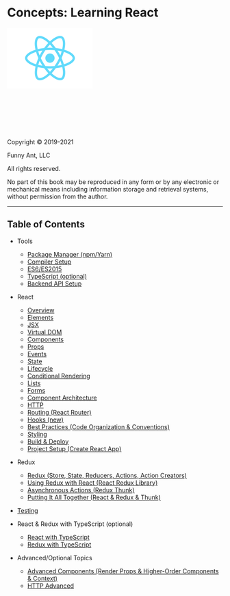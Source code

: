 # Concepts: Learning React

![React Logo](./assets/react-logo.png)

<br /><br /><br /><br /><br />

Copyright © 2019-2021

Funny Ant, LLC

All rights reserved.

No part of this book may be reproduced in any form or by any electronic or mechanical means including
information storage and retrieval systems, without permission from the author.

<div style="page-break-after: always;"></div>

---

## Table of Contents

- Tools
  - [Package Manager (npm/Yarn)](A1-PackageManager.md)
  - [Compiler Setup](A2-CompilerSetup.md)
  - [ES6/ES2015](A3-ES6.md)
  - [TypeScript (optional)](A4-TypeScript.md)
  - [Backend API Setup](A5-BackendAPISetup.md)
  
  
- React

  - [Overview](01-React.md)
  - [Elements](02-Elements.md)
  - [JSX](03-JSX.md)
  - [Virtual DOM](04-VirtualDOM.md)
  - [Components](05-Components.md)
  - [Props](06-Props.md)
  - [Events](07-Events.md)
  - [State](08-State.md)
  - [Lifecycle](09-Lifecycle.md)
  - [Conditional Rendering](10-ConditionalRendering.md)
  - [Lists](11-Lists.md)
  - [Forms](12-Forms.md)
  - [Component Architecture](13-ComponentArchitecture.md)
  - [HTTP](14-HTTP.md)
  - [Routing (React Router)](15-Routing.md)
  - [Hooks (new)](16-Hooks.md)
  - [Best Practices (Code Organization & Conventions)](17-BestPractices.md)
  - [Styling](18-Styling.md)
  - [Build & Deploy](19-BuildDeploy.md)
  - [Project Setup (Create React App)](20-ProjectSetup.md)
 

- Redux
  - [Redux (Store, State, Reducers, Actions, Action Creators)](21-Redux.md)
  - [Using Redux with React (React Redux Library)](22-ReactRedux.md)
  - [Asynchronous Actions (Redux Thunk)](23-ReduxThunk)
  - [Putting It All Together (React & Redux & Thunk)](24-ReactReduxThunk.md)
  
- [Testing](25-Testing.md)

- React & Redux with TypeScript (optional)
  - [React with TypeScript](A11-ReactTypeScript.md) 
  - [Redux with TypeScript](A12-ReduxTypeScript.md) 


- Advanced/Optional Topics
  - [Advanced Components (Render Props & Higher-Order Components & Context)](A13-AdvancedComponents.md)
  - [HTTP Advanced](A15-AdvancedHTTP.md)

<!-- 
- Future
  - Type checking With PropTypes
  - Debugging Tips & Tricks
  - Animations (using ReactTransitionGroup)
  - Functional Programming -->

